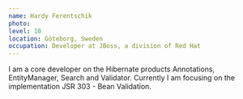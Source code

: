 ```yaml
---
name: Hardy Ferentschik
photo:
level: 10
location: Göteborg, Sweden
occupation: Developer at JBoss, a division of Red Hat
---
```

I am a core developer on the Hibernate products Annotations, EntityManager,
Search and Validator.
Currently I am focusing on the implementation JSR 303 - Bean Validation.

